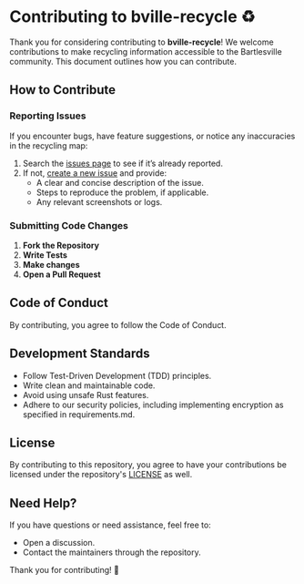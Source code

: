 # Contributing to bville-recycle ♻️

Thank you for considering contributing to **bville-recycle**! We welcome contributions to make recycling information accessible to the Bartlesville community. This document outlines how you can contribute.

## How to Contribute

### Reporting Issues
If you encounter bugs, have feature suggestions, or notice any inaccuracies in the recycling map:
1. Search the [issues page](https://github.com/PhishingSpider/bville-recycle/issues) to see if it’s already reported.
2. If not, [create a new issue](https://github.com/PhishingSpider/bville-recycle/issues/new) and provide:
   - A clear and concise description of the issue.
   - Steps to reproduce the problem, if applicable.
   - Any relevant screenshots or logs.

### Submitting Code Changes
1. **Fork the Repository**
2. **Write Tests**
3. **Make changes**
5. **Open a Pull Request**

## Code of Conduct

By contributing, you agree to follow the  Code of Conduct.

## Development Standards

* Follow Test-Driven Development (TDD) principles.
* Write clean and maintainable code.
* Avoid using unsafe Rust features.
* Adhere to our security policies, including implementing encryption as specified in requirements.md.

## License

By contributing to this repository, you agree to have your contributions be licensed under the repository's [LICENSE](./LICENSE) as well. 

## Need Help?

If you have questions or need assistance, feel free to:

* Open a discussion.
* Contact the maintainers through the repository.

Thank you for contributing! 🚀